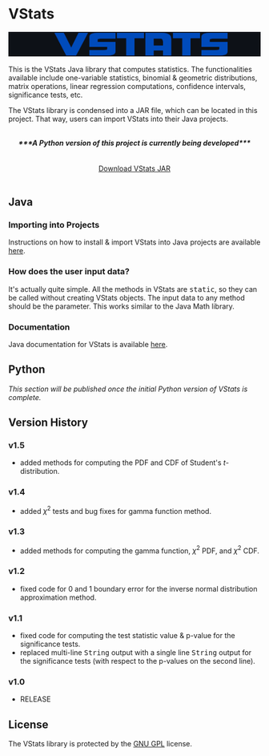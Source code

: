 # VStats

<p align="center">
  <img src="images_README/vstatslogo.png" width="570">
</p>

This is the VStats Java library that computes statistics. The functionalities available include one-variable statistics, binomial & geometric distributions, matrix operations, linear regression computations, confidence intervals, significance tests, etc. 

The VStats library is condensed into a JAR file, which can be located in this project. That way, users can import VStats into their Java projects. 

<br>

<center><b><i>***A Python version of this project is currently being developed***</i></b></center>
<br>
<br>
<center><a href="https://captmd-11.github.io/blog/statscalculator/" target="_blank">Download VStats JAR</a></center>

<br>

## Java

### Importing into Projects 

Instructions on how to install & import VStats into Java projects are available <a target="_blank" href="https://captmd-11.github.io/blog/statscalculator/importingvstatsintoprojects.html">here</a>. 


### How does the user input data? 

It's actually quite simple. All the methods in VStats are <samp>static</samp>, so they can be called without creating VStats objects. The input data to any method should be the parameter. This works similar to the Java Math library. 

### Documentation 

Java documentation for VStats is available <a target="_blank" href="https://captmd-11.github.io/blog/statscalculator/VStats.html">here</a>. 

## Python

<i>This section will be published once the initial Python version of VStats is complete. </i>

## Version History

### v1.5
- added methods for computing the PDF and CDF of Student's $t$-distribution. 

### v1.4 
- added $\chi^2$ tests and bug fixes for gamma function method. 

### v1.3
- added methods for computing the gamma function, $\chi^2$ PDF, and $\chi^2$ CDF. 

### v1.2
- fixed code for 0 and 1 boundary error for the inverse normal distribution approximation method. 

### v1.1
- fixed code for computing the test statistic value & p-value for the significance tests. 
- replaced multi-line <samp>String</samp> output with a single line <samp>String</samp> output for the significance tests (with respect to the p-values on the second line). 

### v1.0
- RELEASE

## License 

The VStats library is protected by the <a href="https://github.com/CaptMD-11/VStats/blob/master/LICENSE.txt" target="_blank">GNU GPL</a> license. 
